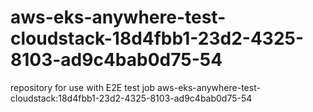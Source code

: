 # aws-eks-anywhere-test-cloudstack-18d4fbb1-23d2-4325-8103-ad9c4bab0d75-54
repository for use with E2E test job aws-eks-anywhere-test-cloudstack:18d4fbb1-23d2-4325-8103-ad9c4bab0d75-54
